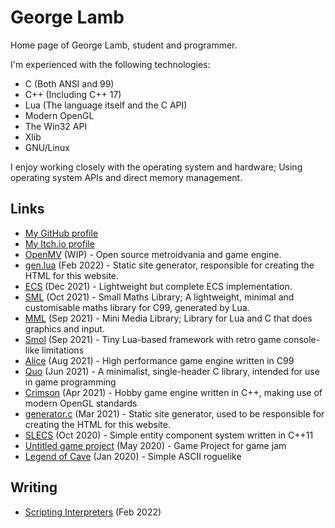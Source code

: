 # George Lamb

Home page of George Lamb, student and programmer.

I'm experienced with the following technologies:
 - C (Both ANSI and 99)
 - C++ (Including C++ 17)
 - Lua (The language itself and the C API)
 - Modern OpenGL
 - The Win32 API
 - Xlib
 - GNU/Linux

I enjoy working closely with the operating system and hardware; Using
operating system APIs and direct memory management.

## Links
 - [My GitHub profile](https://github.com/veridisquot)
 - [My Itch.io profile](https://veridis-quo-t.itch.io)
 - [OpenMV](openmv.html) (WIP) - Open source metroidvania and game engine.
 - [gen.lua](https://raw.githubusercontent.com/veridisquot/veridisquot.github.io/master/gen.lua) (Feb 2022) - Static site generator, responsible for creating the HTML for this website.
 - [ECS](https://github.com/veridisquot/ecs) (Dec 2021) - Lightweight but complete ECS implementation.
 - [SML](https://github.com/veridisquot/sml) (Oct 2021) - Small Maths Library; A lightweight, minimal and customisable maths library for C99, generated by Lua.
 - [MML](https://github.com/veridisquot/mml) (Sep 2021) - Mini Media Library; Library for Lua and C that does graphics and input.
 - [Smol](https://veridis-quo-t.itch.io/smol) (Sep 2021) - Tiny Lua-based framework with retro game console-like limitations
 - [Alice](alice.html) (Aug 2021) - High performance game engine written in C99
 - [Quo](quo.html) (Jun 2021) - A minimalist, single-header C library, intended for use in game programming
 - [Crimson](crimson.html) (Apr 2021) - Hobby game engine written in C++, making use of modern OpenGL standards
 - [generator.c](https://raw.githubusercontent.com/veridisquot/veridisquot.github.io/master/generator.c) (Mar 2021) - Static site generator, used to be responsible for creating the HTML for this website.
 - [SLECS](https://github.com/veridisquot/SLECS) (Oct 2020) - Simple entity component system written in C++11
 - [Untitled game project](game.html) (May 2020) - Game Project for game jam
 - [Legend of Cave](https://veridis-quo-t.itch.io/legend) (Jan 2020) - Simple ASCII roguelike

## Writing
 - [Scripting Interpreters](scrinterp.html) (Feb 2022)
